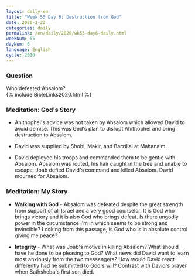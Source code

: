 ```yaml
---
layout: daily-en
title: "Week 55 Day 6: Destruction from God"
date: 2020-1-23 
categories: daily
permalink: /en/daily/2020/wk55-day6-daily.html
weekNum: 55
dayNum: 6
language: English
cycle: 2020
---
```

### Question     
Who defeated Absalom?  
{% include BibleLinks2020.html %} 

### Meditation: God's Story   
+ Ahithophel's advice was not taken by Absalom which allowed David to avoid demise. This was God's plan to disrupt Ahithophel and bring destruction to Absalom. 

+ David was supplied by Shobi, Makir, and Barzillai at Mahanaim. 

+ David deployed his troops and commanded them to be gentle with Absalom. Absalom was routed, his hair caught in the tree and unable to escape. Joab defied David's command and killed Absalom. David mourned for Absalom. 

### Meditation: My Story   
+ **Walking with God** - Absalom was defeated despite the great strength from support of all Israel and a very good counselor. It is God who brings victory and it is also God who brings defeat. Is there ungodly power in the circumstance I'm in which seems to be strong and invincible? Looking from this passage, is God who is in absolute control giving me peace? 

+ **Integrity** - What was Joab's motive in killing Absalom? What should have he done to be pleasing to God? What news did David want to learn most anxiously from the two messengers? How would David react differently had he submitted to God's will? Contrast with David's prayer when Bathsheba's first son died. 
